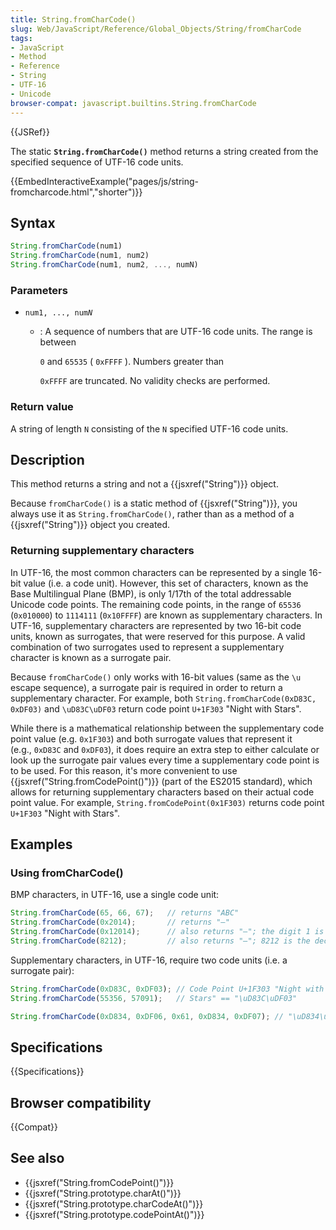 ```yaml
---
title: String.fromCharCode()
slug: Web/JavaScript/Reference/Global_Objects/String/fromCharCode
tags:
- JavaScript
- Method
- Reference
- String
- UTF-16
- Unicode
browser-compat: javascript.builtins.String.fromCharCode
---
```

{{JSRef}}

The static **`String.fromCharCode()`** method returns a string created from the
specified sequence of UTF-16 code units.

{{EmbedInteractiveExample("pages/js/string-fromcharcode.html","shorter")}}

## Syntax

```js
String.fromCharCode(num1)
String.fromCharCode(num1, num2)
String.fromCharCode(num1, num2, ..., numN)
```

### Parameters

- <code>num1, ..., num<em>N</em></code>

  - : A sequence of numbers that are UTF-16 code units. The range is between

    `0` and `65535` ( `0xFFFF` ). Numbers greater than

    `0xFFFF` are truncated. No validity checks are performed.

### Return value

A string of length `N` consisting of the `N` specified UTF-16 code units.

## Description

This method returns a string and not a {{jsxref("String")}} object.

Because `fromCharCode()` is a static method of {{jsxref("String")}}, you
always use it as `String.fromCharCode()`, rather than as a method of a
{{jsxref("String")}} object you created.

### Returning supplementary characters

In UTF-16, the most common characters can be represented by a single 16-bit
value (i.e. a code unit). However, this set of characters, known as the Base
Multilingual Plane (BMP), is only 1/17th of the total addressable Unicode code
points. The remaining code points, in the range of `65536` (`0x010000`) to
`1114111` (`0x10FFFF`) are known as supplementary characters. In UTF-16,
supplementary characters are represented by two 16-bit code units, known as
surrogates, that were reserved for this purpose. A valid combination of two
surrogates used to represent a supplementary character is known as a surrogate
pair.

Because `fromCharCode()` only works with 16-bit values (same as the `\u` escape
sequence), a surrogate pair is required in order to return a supplementary
character. For example, both `String.fromCharCode(0xD83C, 0xDF03)` and
`\uD83C\uDF03` return code point `U+1F303` "Night with Stars".

While there is a mathematical relationship between the supplementary code point
value (e.g. `0x1F303`) and both surrogate values that represent it
(e.g., `0xD83C` and `0xDF03`), it does require an extra step to either calculate
or look up the surrogate pair values every time a supplementary code point is to
be used. For this reason, it's more convenient to use
{{jsxref("String.fromCodePoint()")}} (part of the ES2015 standard),
which allows for returning supplementary characters based on their actual code
point value. For example, `String.fromCodePoint(0x1F303)` returns code point
`U+1F303` "Night with Stars".

## Examples

### Using fromCharCode()

BMP characters, in UTF-16, use a single code unit:

```js
String.fromCharCode(65, 66, 67);   // returns "ABC"
String.fromCharCode(0x2014);       // returns "—"
String.fromCharCode(0x12014);      // also returns "—"; the digit 1 is truncated and ignored
String.fromCharCode(8212);         // also returns "—"; 8212 is the decimal form of 0x2014
```

Supplementary characters, in UTF-16, require two code units (i.e. a surrogate
pair):

```js
String.fromCharCode(0xD83C, 0xDF03); // Code Point U+1F303 "Night with
String.fromCharCode(55356, 57091);   // Stars" == "\uD83C\uDF03"

String.fromCharCode(0xD834, 0xDF06, 0x61, 0xD834, 0xDF07); // "\uD834\uDF06a\uD834\uDF07"
```

## Specifications

{{Specifications}}

## Browser compatibility

{{Compat}}

## See also

- {{jsxref("String.fromCodePoint()")}}
- {{jsxref("String.prototype.charAt()")}}
- {{jsxref("String.prototype.charCodeAt()")}}
- {{jsxref("String.prototype.codePointAt()")}}
